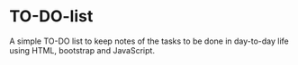 # TO-DO-list
A simple TO-DO list to keep notes of the tasks to be done in day-to-day life using HTML, bootstrap and JavaScript.  
